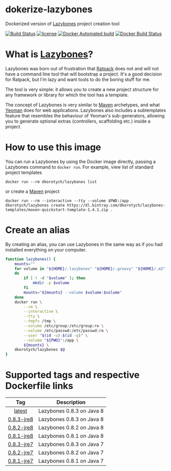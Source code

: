 # dokerize-lazybones
Dockerized version of [Lazybones] project creation tool

[![Build Status](https://travis-ci.org/dkorotych/dokerize-lazybones.svg?branch=latest)](https://travis-ci.org/dkorotych/dokerize-lazybones)
[![license](https://img.shields.io/github/license/dkorotych/dokerize-lazybones.svg)](https://github.com/dkorotych/dokerize-lazybones.git)
[![Docker Automated build](https://img.shields.io/docker/automated/dkorotych/lazybones.svg)](https://hub.docker.com/r/dkorotych/lazybones)
[![Docker Build Status](https://img.shields.io/docker/build/dkorotych/lazybones.svg)](https://hub.docker.com/r/dkorotych/lazybones)

# What is [Lazybones]?
Lazybones was born out of frustration that [Ratpack](https://ratpack.io) does not and will not have a command line tool
that will bootstrap a project. It's a good decision for Ratpack, but I'm lazy and want tools to do the boring stuff for me.

The tool is very simple: it allows you to create a new project structure for any framework or library for which the tool has a template.

The concept of Lazybones is very similar to [Maven] archetypes, and what [Yeoman](http://yeoman.io/) does for web
applications. Lazybones also includes a subtemplates feature that resembles the behaviour of Yeoman's sub-generators,
allowing you to generate optional extras (controllers, scaffolding etc.) inside a project.

# How to use this image
You can run a Lazybones by using the Docker image directly, passing a Lazybones command to ```docker run```.
For example, view list of standard project templates 
```docker
docker run --rm dkorotych/lazybones list
```
or create a [Maven] project
```docker
docker run --rm --interactive --tty --volume $PWD:/app dkorotych/lazybones create https://dl.bintray.com/dkorotych/lazybones-templates/maven-quickstart-template-1.4.1.zip .
```
# Create an alias
By creating an alias, you can use Lazybones in the same way as if you had installed everything on your computer.

```bash
function lazybones() {
    mounts=""
    for volume in "${HOME}/.lazybones" "${HOME}/.groovy" "${HOME}/.m2"
    do
        if [ ! -d "$volume" ]; then
            mkdir -p $volume
        fi
        mounts="${mounts} --volume $volume:$volume"
    done
    docker run \
        --rm \
        --interactive \
        --tty \
        --tmpfs /tmp \
        --volume /etc/group:/etc/group:ro \
        --volume /etc/passwd:/etc/passwd:ro \
        --user "$(id -u):$(id -g)" \
        --volume "${PWD}":/app \
        ${mounts} \
    dkorotych/lazybones $@
}
```

# Supported tags and respective Dockerfile links
| Tag | Description |
|:---:|-------------|
|[latest](https://github.com/dkorotych/dokerize-lazybones/blob/latest/Dockerfile)|Lazybones 0.8.3 on Java 8|
|[0.8.3-jre8](https://github.com/dkorotych/dokerize-lazybones/blob/0.8.3-jre8/Dockerfile)|Lazybones 0.8.3 on Java 8|
|[0.8.2-jre8](https://github.com/dkorotych/dokerize-lazybones/blob/0.8.2-jre8/Dockerfile)|Lazybones 0.8.2 on Java 8|
|[0.8.1-jre8](https://github.com/dkorotych/dokerize-lazybones/blob/0.8.1-jre8/Dockerfile)|Lazybones 0.8.1 on Java 8|
|[0.8.3-jre7](https://github.com/dkorotych/dokerize-lazybones/blob/0.8.3-jre7/Dockerfile)|Lazybones 0.8.3 on Java 7|
|[0.8.2-jre7](https://github.com/dkorotych/dokerize-lazybones/blob/0.8.2-jre7/Dockerfile)|Lazybones 0.8.2 on Java 7|
|[0.8.1-jre7](https://github.com/dkorotych/dokerize-lazybones/blob/0.8.1-jre7/Dockerfile)|Lazybones 0.8.1 on Java 7|

[Lazybones]: https://github.com/pledbrook/lazybones
[Maven]: http://maven.apache.org/